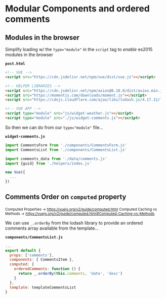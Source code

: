 # Modular Components and ordered comments

## Modules in the browser

Simplify loading w/ the `type="module"` in the `script` tag to _enable_ es2015 modules in the browser

**`post.html`**

```html
<!-- VUE -->
<script src="https://cdn.jsdelivr.net/npm/vue/dist/vue.js"></script>

<!-- HELPER LIBRARIES -->
<script src="https://cdn.jsdelivr.net/npm/axios@0.18.0/dist/axios.min.js"></script>
<script src="https://momentjs.com/downloads/moment.js"></script>
<script src="https://cdnjs.cloudflare.com/ajax/libs/lodash.js/4.17.11/lodash.min.js"></script>

<!-- VUE APP -->
<script type="module" src="js/widget-weather.js"></script> 
<script type="module" src="./js/widget-comments.js"></script>
```

So then we can do from our `type="module"` file...

**`widget-comments.js`**

```javascript
import CommentsForm from './components/CommentsForm.js'
import CommentsList from './components/CommentsList.js'

import comments_data from './data/comments.js'
import {guid} from './helpers/index.js'

new Vue({ 
  ...
})
```

## Comments Order on `computed` property

<small>Computed Properties → https://vuejs.org/v2/guide/computed.html</small> 
<small>Computed Caching vs Methods → https://vuejs.org/v2/guide/computed.html#Computed-Caching-vs-Methods</small> 


We can use `_.orderBy` from the lodash library to provide an ordered comments array available from the template...

**`components/CommentsList.js`**

```javascript
...
export default {
  props: ['comments'],
  components: { CommentsItem },
  computed: {
    orderedComments: function () {
      return _.orderBy(this.comments, 'date', 'desc')
    }
  },
  template: templateCommentsList
}
```
